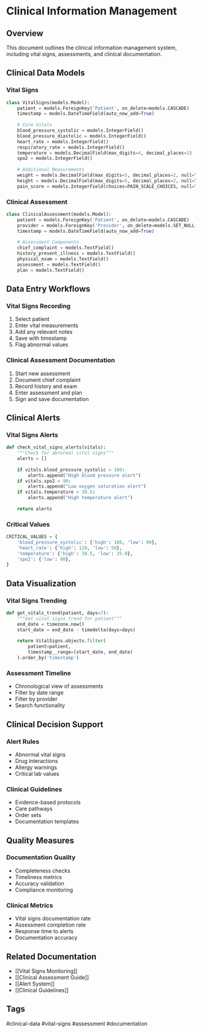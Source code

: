 # Clinical Information Management

## Overview
This document outlines the clinical information management system, including vital signs, assessments, and clinical documentation.

## Clinical Data Models

### Vital Signs
```python
class VitalSigns(models.Model):
    patient = models.ForeignKey('Patient', on_delete=models.CASCADE)
    timestamp = models.DateTimeField(auto_now_add=True)
    
    # Core Vitals
    blood_pressure_systolic = models.IntegerField()
    blood_pressure_diastolic = models.IntegerField()
    heart_rate = models.IntegerField()
    respiratory_rate = models.IntegerField()
    temperature = models.DecimalField(max_digits=4, decimal_places=1)
    spo2 = models.IntegerField()
    
    # Additional Measurements
    weight = models.DecimalField(max_digits=5, decimal_places=2, null=True)
    height = models.DecimalField(max_digits=5, decimal_places=2, null=True)
    pain_score = models.IntegerField(choices=PAIN_SCALE_CHOICES, null=True)
```

### Clinical Assessment
```python
class ClinicalAssessment(models.Model):
    patient = models.ForeignKey('Patient', on_delete=models.CASCADE)
    provider = models.ForeignKey('Provider', on_delete=models.SET_NULL, null=True)
    timestamp = models.DateTimeField(auto_now_add=True)
    
    # Assessment Components
    chief_complaint = models.TextField()
    history_present_illness = models.TextField()
    physical_exam = models.TextField()
    assessment = models.TextField()
    plan = models.TextField()
```

## Data Entry Workflows

### Vital Signs Recording
1. Select patient
2. Enter vital measurements
3. Add any relevant notes
4. Save with timestamp
5. Flag abnormal values

### Clinical Assessment Documentation
1. Start new assessment
2. Document chief complaint
3. Record history and exam
4. Enter assessment and plan
5. Sign and save documentation

## Clinical Alerts

### Vital Signs Alerts
```python
def check_vital_signs_alerts(vitals):
    """Check for abnormal vital signs"""
    alerts = []
    
    if vitals.blood_pressure_systolic > 180:
        alerts.append("High blood pressure alert")
    if vitals.spo2 < 90:
        alerts.append("Low oxygen saturation alert")
    if vitals.temperature > 38.5:
        alerts.append("High temperature alert")
        
    return alerts
```

### Critical Values
```python
CRITICAL_VALUES = {
    'blood_pressure_systolic': {'high': 180, 'low': 90},
    'heart_rate': {'high': 120, 'low': 50},
    'temperature': {'high': 38.5, 'low': 35.0},
    'spo2': {'low': 90},
}
```

## Data Visualization

### Vital Signs Trending
```python
def get_vitals_trend(patient, days=7):
    """Get vital signs trend for patient"""
    end_date = timezone.now()
    start_date = end_date - timedelta(days=days)
    
    return VitalSigns.objects.filter(
        patient=patient,
        timestamp__range=(start_date, end_date)
    ).order_by('timestamp')
```

### Assessment Timeline
- Chronological view of assessments
- Filter by date range
- Filter by provider
- Search functionality

## Clinical Decision Support

### Alert Rules
- Abnormal vital signs
- Drug interactions
- Allergy warnings
- Critical lab values

### Clinical Guidelines
- Evidence-based protocols
- Care pathways
- Order sets
- Documentation templates

## Quality Measures

### Documentation Quality
- Completeness checks
- Timeliness metrics
- Accuracy validation
- Compliance monitoring

### Clinical Metrics
- Vital signs documentation rate
- Assessment completion rate
- Response time to alerts
- Documentation accuracy

## Related Documentation
- [[Vital Signs Monitoring]]
- [[Clinical Assessment Guide]]
- [[Alert System]]
- [[Clinical Guidelines]]

## Tags
#clinical-data #vital-signs #assessment #documentation 